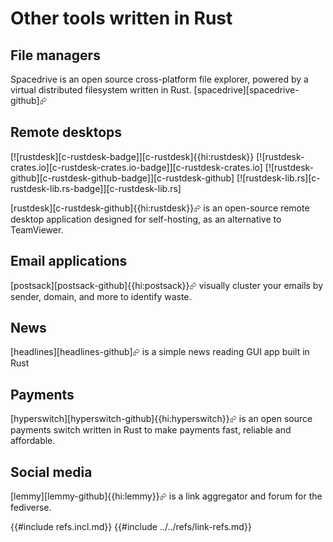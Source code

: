 # Other tools written in Rust

## File managers

Spacedrive is an open source cross-platform file explorer, powered by a virtual distributed filesystem written in Rust. [spacedrive][spacedrive-github]⮳

## Remote desktops

[![rustdesk][c-rustdesk-badge]][c-rustdesk]{{hi:rustdesk}}
[![rustdesk-crates.io][c-rustdesk-crates.io-badge]][c-rustdesk-crates.io]
[![rustdesk-github][c-rustdesk-github-badge]][c-rustdesk-github]
[![rustdesk-lib.rs][c-rustdesk-lib.rs-badge]][c-rustdesk-lib.rs]

[rustdesk][c-rustdesk-github]{{hi:rustdesk}}⮳ is an open-source remote desktop application designed for self-hosting, as an alternative to TeamViewer.

## Email applications

[postsack][postsack-github]{{hi:postsack}}⮳ visually cluster your emails by sender, domain, and more to identify waste.

## News

[headlines][headlines-github]⮳ is a simple news reading GUI app built in Rust

## Payments

[hyperswitch][hyperswitch-github]{{hi:hyperswitch}}⮳ is an open source payments switch written in Rust to make payments fast, reliable and affordable.

## Social media

[lemmy][lemmy-github]{{hi:lemmy}}⮳ is a link aggregator and forum for the fediverse.

{{#include refs.incl.md}}
{{#include ../../refs/link-refs.md}}

<div class="hidden">
</div>
